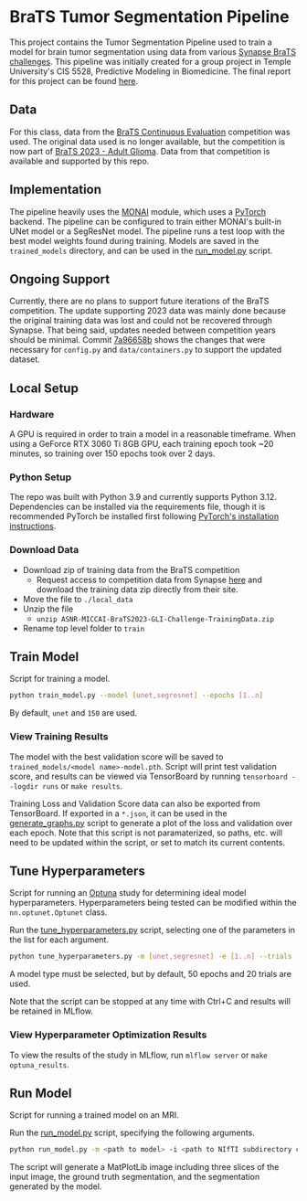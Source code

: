 # BraTS Tumor Segmentation Pipeline

This project contains the Tumor Segmentation Pipeline used to train a model for brain tumor segmentation using data from various [Synapse BraTS challenges](https://www.synapse.org/Synapse:syn53708126/wiki/626320). This pipeline was initially created for a group project in Temple University's CIS 5528, Predictive Modeling in Biomedicine. The final report for this project can be found [here](results/report.pdf).

## Data

For this class, data from the [BraTS Continuous Evaluation](https://www.synapse.org/Synapse:syn27046444/wiki/616571) competition was used. The original data used is no longer available, but the competition is now part of [BraTS 2023 - Adult Glioma](https://www.synapse.org/Synapse:syn51156910/wiki/622351). Data from that competition is available and supported by this repo.

## Implementation

The pipeline heavily uses the [MONAI](https://monai.io/) module, which uses a [PyTorch](https://pytorch.org/) backend. The pipeline can be configured to train either MONAI's built-in UNet model or a SegResNet model. The pipeline runs a test loop with the best model weights found during training. Models are saved in the `trained_models` directory, and can be used in the [run_model.py](run_model.py) script.

## Ongoing Support

Currently, there are no plans to support future iterations of the BraTS competition. The update supporting 2023 data was mainly done because the original training data was lost and could not be recovered through Synapse. That being said, updates needed between competition years should be minimal. Commit [7a96658b](https://github.com/AGnias47/brats-challenge-cis-5528/commit/7a96658b25ee07bff311ad57a6a91b7253f330e4) shows the changes that were necessary for `config.py` and `data/containers.py` to support the updated dataset.

## Local Setup

### Hardware

A GPU is required in order to train a model in a reasonable timeframe. When using a GeForce RTX 3060 Ti 8GB GPU, each
training epoch took ~20 minutes, so training over 150 epochs took over 2 days.

### Python Setup

The repo was built with Python 3.9 and currently supports Python 3.12. Dependencies can be installed via the requirements file, though it is recommended PyTorch be installed first following [PyTorch's installation instructions](https://pytorch.org/get-started/locally/).

### Download Data

* Download zip of training data from the BraTS competition
    * Request access to competition data from Synapse [here](https://www.synapse.org/Synapse:syn51156910/wiki/627000) and download the training data zip directly from their site.
* Move the file to `./local_data`
* Unzip the file
  * `unzip ASNR-MICCAI-BraTS2023-GLI-Challenge-TrainingData.zip`
* Rename top level folder to `train`

## Train Model

Script for training a model.

```sh
python train_model.py --model [unet,segresnet] --epochs [1..n]
```

By default, `unet` and `150` are used.

### View Training Results

The model with the best validation score will be saved to `trained_models/<model name>-model.pth`. Script will print
test validation score, and results can be viewed via TensorBoard by running `tensorboard --logdir runs` or `make results`.

Training Loss and Validation Score data can also be exported from TensorBoard. If exported in a `*.json`, it can be used
in the [generate_graphs.py](results/generate_graphs.py) script to generate a plot of the loss and validation over each
epoch. Note that this script is not paramaterized, so paths, etc. will need to be updated within the script, or set to
match its current contents.

## Tune Hyperparameters

Script for running an [Optuna](https://optuna.org/) study for determining ideal model hyperparameters. Hyperparameters
being tested can be modified within the `nn.optunet.Optunet` class.

Run the [tune_hyperparameters.py](tune_hyperparameters.py) script, selecting one of the parameters in the list for each argument.

```sh
python tune_hyperparameters.py -m [unet,segresnet] -e [1..n] --trials [1..n]
```

A model type must be selected, but by default, 50 epochs and 20 trials are used.

Note that the script can be stopped at any time with Ctrl+C and results will be retained in MLflow.

### View Hyperparameter Optimization Results

To view the results of the study in MLflow, run `mlflow server` or `make optuna_results`.

## Run Model

Script for running a trained model on an MRI.

Run the [run_model.py](run_model.py) script, specifying the following arguments.

```sh
python run_model.py -m <path to model> -i <path to NIfTI subdirectory containing all channel images and segmentation>
```

The script will generate a MatPlotLib image including three slices of the input image, the ground truth segmentation,
and the segmentation generated by the model.
